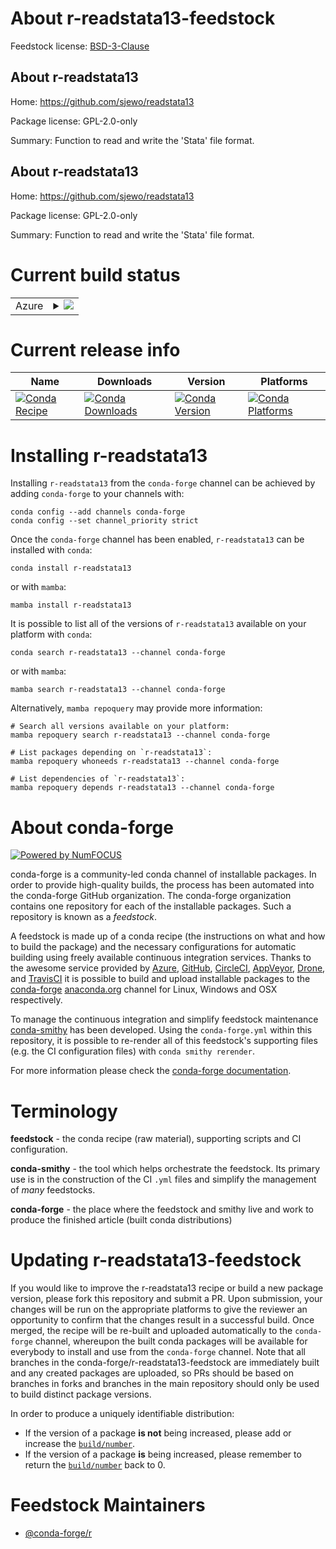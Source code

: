 About r-readstata13-feedstock
=============================

Feedstock license: [BSD-3-Clause](https://github.com/conda-forge/r-readstata13-feedstock/blob/main/LICENSE.txt)


About r-readstata13
-------------------

Home: https://github.com/sjewo/readstata13

Package license: GPL-2.0-only

Summary: Function to read and write the 'Stata' file format.

About r-readstata13
-------------------

Home: https://github.com/sjewo/readstata13

Package license: GPL-2.0-only

Summary: Function to read and write the 'Stata' file format.

Current build status
====================


<table>
    
  <tr>
    <td>Azure</td>
    <td>
      <details>
        <summary>
          <a href="https://dev.azure.com/conda-forge/feedstock-builds/_build/latest?definitionId=2535&branchName=main">
            <img src="https://dev.azure.com/conda-forge/feedstock-builds/_apis/build/status/r-readstata13-feedstock?branchName=main">
          </a>
        </summary>
        <table>
          <thead><tr><th>Variant</th><th>Status</th></tr></thead>
          <tbody><tr>
              <td>linux_64_r_base4.3</td>
              <td>
                <a href="https://dev.azure.com/conda-forge/feedstock-builds/_build/latest?definitionId=2535&branchName=main">
                  <img src="https://dev.azure.com/conda-forge/feedstock-builds/_apis/build/status/r-readstata13-feedstock?branchName=main&jobName=linux&configuration=linux%20linux_64_r_base4.3" alt="variant">
                </a>
              </td>
            </tr><tr>
              <td>linux_64_r_base4.4</td>
              <td>
                <a href="https://dev.azure.com/conda-forge/feedstock-builds/_build/latest?definitionId=2535&branchName=main">
                  <img src="https://dev.azure.com/conda-forge/feedstock-builds/_apis/build/status/r-readstata13-feedstock?branchName=main&jobName=linux&configuration=linux%20linux_64_r_base4.4" alt="variant">
                </a>
              </td>
            </tr><tr>
              <td>osx_64_r_base4.3</td>
              <td>
                <a href="https://dev.azure.com/conda-forge/feedstock-builds/_build/latest?definitionId=2535&branchName=main">
                  <img src="https://dev.azure.com/conda-forge/feedstock-builds/_apis/build/status/r-readstata13-feedstock?branchName=main&jobName=osx&configuration=osx%20osx_64_r_base4.3" alt="variant">
                </a>
              </td>
            </tr><tr>
              <td>osx_64_r_base4.4</td>
              <td>
                <a href="https://dev.azure.com/conda-forge/feedstock-builds/_build/latest?definitionId=2535&branchName=main">
                  <img src="https://dev.azure.com/conda-forge/feedstock-builds/_apis/build/status/r-readstata13-feedstock?branchName=main&jobName=osx&configuration=osx%20osx_64_r_base4.4" alt="variant">
                </a>
              </td>
            </tr><tr>
              <td>win_64_r_base4.3</td>
              <td>
                <a href="https://dev.azure.com/conda-forge/feedstock-builds/_build/latest?definitionId=2535&branchName=main">
                  <img src="https://dev.azure.com/conda-forge/feedstock-builds/_apis/build/status/r-readstata13-feedstock?branchName=main&jobName=win&configuration=win%20win_64_r_base4.3" alt="variant">
                </a>
              </td>
            </tr><tr>
              <td>win_64_r_base4.4</td>
              <td>
                <a href="https://dev.azure.com/conda-forge/feedstock-builds/_build/latest?definitionId=2535&branchName=main">
                  <img src="https://dev.azure.com/conda-forge/feedstock-builds/_apis/build/status/r-readstata13-feedstock?branchName=main&jobName=win&configuration=win%20win_64_r_base4.4" alt="variant">
                </a>
              </td>
            </tr>
          </tbody>
        </table>
      </details>
    </td>
  </tr>
</table>

Current release info
====================

| Name | Downloads | Version | Platforms |
| --- | --- | --- | --- |
| [![Conda Recipe](https://img.shields.io/badge/recipe-r--readstata13-green.svg)](https://anaconda.org/conda-forge/r-readstata13) | [![Conda Downloads](https://img.shields.io/conda/dn/conda-forge/r-readstata13.svg)](https://anaconda.org/conda-forge/r-readstata13) | [![Conda Version](https://img.shields.io/conda/vn/conda-forge/r-readstata13.svg)](https://anaconda.org/conda-forge/r-readstata13) | [![Conda Platforms](https://img.shields.io/conda/pn/conda-forge/r-readstata13.svg)](https://anaconda.org/conda-forge/r-readstata13) |

Installing r-readstata13
========================

Installing `r-readstata13` from the `conda-forge` channel can be achieved by adding `conda-forge` to your channels with:

```
conda config --add channels conda-forge
conda config --set channel_priority strict
```

Once the `conda-forge` channel has been enabled, `r-readstata13` can be installed with `conda`:

```
conda install r-readstata13
```

or with `mamba`:

```
mamba install r-readstata13
```

It is possible to list all of the versions of `r-readstata13` available on your platform with `conda`:

```
conda search r-readstata13 --channel conda-forge
```

or with `mamba`:

```
mamba search r-readstata13 --channel conda-forge
```

Alternatively, `mamba repoquery` may provide more information:

```
# Search all versions available on your platform:
mamba repoquery search r-readstata13 --channel conda-forge

# List packages depending on `r-readstata13`:
mamba repoquery whoneeds r-readstata13 --channel conda-forge

# List dependencies of `r-readstata13`:
mamba repoquery depends r-readstata13 --channel conda-forge
```


About conda-forge
=================

[![Powered by
NumFOCUS](https://img.shields.io/badge/powered%20by-NumFOCUS-orange.svg?style=flat&colorA=E1523D&colorB=007D8A)](https://numfocus.org)

conda-forge is a community-led conda channel of installable packages.
In order to provide high-quality builds, the process has been automated into the
conda-forge GitHub organization. The conda-forge organization contains one repository
for each of the installable packages. Such a repository is known as a *feedstock*.

A feedstock is made up of a conda recipe (the instructions on what and how to build
the package) and the necessary configurations for automatic building using freely
available continuous integration services. Thanks to the awesome service provided by
[Azure](https://azure.microsoft.com/en-us/services/devops/), [GitHub](https://github.com/),
[CircleCI](https://circleci.com/), [AppVeyor](https://www.appveyor.com/),
[Drone](https://cloud.drone.io/welcome), and [TravisCI](https://travis-ci.com/)
it is possible to build and upload installable packages to the
[conda-forge](https://anaconda.org/conda-forge) [anaconda.org](https://anaconda.org/)
channel for Linux, Windows and OSX respectively.

To manage the continuous integration and simplify feedstock maintenance
[conda-smithy](https://github.com/conda-forge/conda-smithy) has been developed.
Using the ``conda-forge.yml`` within this repository, it is possible to re-render all of
this feedstock's supporting files (e.g. the CI configuration files) with ``conda smithy rerender``.

For more information please check the [conda-forge documentation](https://conda-forge.org/docs/).

Terminology
===========

**feedstock** - the conda recipe (raw material), supporting scripts and CI configuration.

**conda-smithy** - the tool which helps orchestrate the feedstock.
                   Its primary use is in the construction of the CI ``.yml`` files
                   and simplify the management of *many* feedstocks.

**conda-forge** - the place where the feedstock and smithy live and work to
                  produce the finished article (built conda distributions)


Updating r-readstata13-feedstock
================================

If you would like to improve the r-readstata13 recipe or build a new
package version, please fork this repository and submit a PR. Upon submission,
your changes will be run on the appropriate platforms to give the reviewer an
opportunity to confirm that the changes result in a successful build. Once
merged, the recipe will be re-built and uploaded automatically to the
`conda-forge` channel, whereupon the built conda packages will be available for
everybody to install and use from the `conda-forge` channel.
Note that all branches in the conda-forge/r-readstata13-feedstock are
immediately built and any created packages are uploaded, so PRs should be based
on branches in forks and branches in the main repository should only be used to
build distinct package versions.

In order to produce a uniquely identifiable distribution:
 * If the version of a package **is not** being increased, please add or increase
   the [``build/number``](https://docs.conda.io/projects/conda-build/en/latest/resources/define-metadata.html#build-number-and-string).
 * If the version of a package **is** being increased, please remember to return
   the [``build/number``](https://docs.conda.io/projects/conda-build/en/latest/resources/define-metadata.html#build-number-and-string)
   back to 0.

Feedstock Maintainers
=====================

* [@conda-forge/r](https://github.com/orgs/conda-forge/teams/r/)

